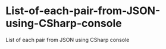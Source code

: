 # List-of-each-pair-from-JSON-using-CSharp-console
List of each pair from JSON using CSharp console

